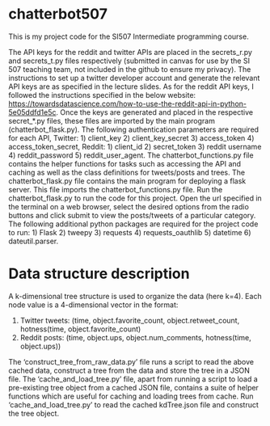 # chatterbot507
This is my project code for the SI507 Intermediate programming course. 

The API keys for the reddit and twitter APIs are placed in the secrets_r.py and secrets_t.py files respectively (submitted in canvas for use by the SI 507 teaching team, not included in the github to ensure my privacy). The instructions to set up a twitter developer account and generate the relevant API keys are as specified in the lecture slides. As for the reddit API keys, I followed the instructions specified in the below website: 
https://towardsdatascience.com/how-to-use-the-reddit-api-in-python-5e05ddfd1e5c.
Once the keys are generated and placed in the respective secret_*.py files, these files are imported by the main program (chatterbot_flask.py). The following authentication parameters are required for each API, Twitter: 1) client_key 2) client_key_secret 3) access_token 4) access_token_secret, Reddit: 1) client_id 2) secret_token 3) reddit username 4) reddit_password 5) reddit_user_agent. 
The chatterbot_functions.py file contains the helper functions for tasks such as accessing the API and caching as well as the class definitions for tweets/posts and trees. The chatterbot_flask.py file contains the main program for deploying a flask server. This file imports the chatterbot_functions.py file. Run the chatterbot_flask.py to run the code for this project. Open the url specified in the terminal on a web browser, select the desired options from the radio buttons and click submit to view the posts/tweets of a particular category.
The following additional python packages are required for the project code to run: 1) Flask 2) tweepy 3) requests 4) requests_oauthlib 5) datetime 6) dateutil.parser.

# Data structure description

A k-dimensional tree structure is used to organize the data (here k=4). Each node value is a 4-dimensional vector in the format: 
1) Twitter tweets:
(time, object.favorite_count, object.retweet_count, hotness(time, object.favorite_count)
2) Reddit posts:
(time, object.ups, object.num_comments, hotness(time, object.ups))

The ‘construct_tree_from_raw_data.py’ file runs a script to read the above cached data, construct a tree from the data and store the tree in a JSON file. The ‘cache_and_load_tree.py’ file, apart from running a script to load a pre-existing tree object from a cached JSON file, contains a suite of helper functions which are useful for caching and loading trees from cache.
Run ‘cache_and_load_tree.py’ to read the cached kdTree.json file and construct the tree object.
